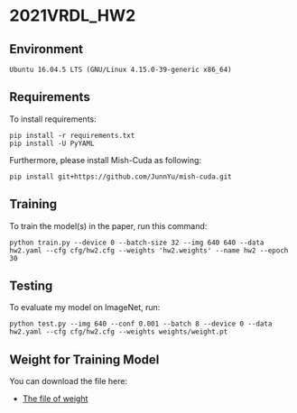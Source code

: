 # 2021VRDL_HW2

## Environment
```
Ubuntu 16.04.5 LTS (GNU/Linux 4.15.0-39-generic x86_64)
```

## Requirements

To install requirements:
```
pip install -r requirements.txt
pip install -U PyYAML
```

Furthermore, please install Mish-Cuda as following:
```
pip install git+https://github.com/JunnYu/mish-cuda.git
```

## Training

To train the model(s) in the paper, run this command:
```
python train.py --device 0 --batch-size 32 --img 640 640 --data hw2.yaml --cfg cfg/hw2.cfg --weights 'hw2.weights' --name hw2 --epoch 30 
```

## Testing

To evaluate my model on ImageNet, run:
```
python test.py --img 640 --conf 0.001 --batch 8 --device 0 --data hw2.yaml --cfg cfg/hw2.cfg --weights weights/weight.pt
```

## Weight for Training Model

You can download the file here:

- [The file of weight](https://drive.google.com/file/d/1EhhSuLb4FHcRADGh7Fi_ute492mAQavk/view?usp=sharing)
